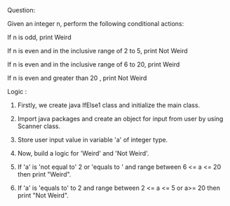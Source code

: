 Question:

Given an integer n,  perform the following conditional actions:

If n is odd, print Weird

If n is even and in the inclusive range of 2 to 5, print Not Weird

If n is even and in the inclusive range of 6 to 20, print Weird

If n is even and greater than 20 , print Not Weird


Logic :

1. Firstly, we create java IfElse1 class and initialize the main class.

2. Import java packages and create an object for input from user by using Scanner class.

3. Store user input value in variable 'a' of integer type.

3. Now, build a logic for 'Weird' and 'Not Weird'.

4. If 'a' is 'not equal to' 2 or 'equals to ' and range between 6 <= a <= 20 then print "Weird".

5. If 'a' is 'equals to' to 2 and range between 2 <= a <= 5 or a>= 20 then print "Not Weird".
